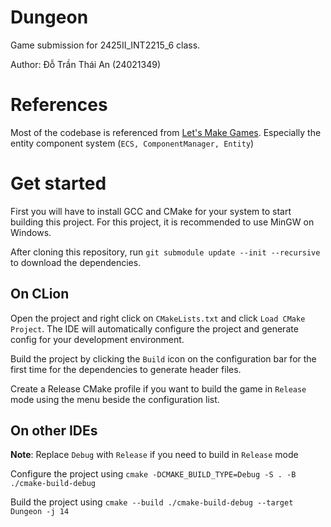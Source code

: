 # Dungeon
Game submission for 2425II_INT2215_6 class.

Author: Đỗ Trần Thái An (24021349)

# References

Most of the codebase is referenced from [Let's Make Games](https://www.youtube.com/@CarlBirch). Especially the entity component system (`ECS, ComponentManager, Entity`)

# Get started

First you will have to install GCC and CMake for your system to start building this project. For this project, it is recommended to use MinGW on Windows.

After cloning this repository, run `git submodule update --init --recursive` to download the dependencies.

## On CLion

Open the project and right click on `CMakeLists.txt` and click `Load CMake Project`. The IDE will automatically configure the project and generate config for your development environment.

Build the project by clicking the `Build` icon on the configuration bar for the first time for the dependencies to generate header files.

Create a Release CMake profile if you want to build the game in `Release` mode using the menu beside the configuration list.

## On other IDEs

**Note**: Replace `Debug` with `Release` if you need to build in `Release` mode

Configure the project using `cmake -DCMAKE_BUILD_TYPE=Debug -S . -B ./cmake-build-debug`

Build the project using `cmake --build ./cmake-build-debug --target Dungeon -j 14`
